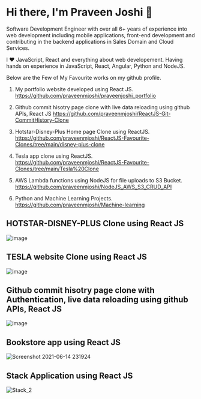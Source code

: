 # Hi there, I'm Praveen Joshi 👋

Software Development Engineer with over all 6+ years of experience into web development including mobile applications, front-end development and contributing in the backend applications in Sales Domain and Cloud Services.

I ❤️ JavaScript, React and everything about web developement. Having hands on experience in JavaScript, React, Angular, Python and NodeJS.

Below are the Few of My Favourite works on my github profile.

1. My portfolio website developed using React JS. <br />
https://github.com/praveenmjoshi/praveenjoshi_portfolio

2. Github commit hisotry page clone with live data reloading using github APIs, React JS
https://github.com/praveenmjoshi/ReactJS-Git-CommitHistory-Clone

3. Hotstar-Disney-Plus Home page Clone using ReactJS. <br />
https://github.com/praveenmjoshi/ReactJS-Favourite-Clones/tree/main/disney-plus-clone

4. Tesla app clone using ReactJS. <br />
https://github.com/praveenmjoshi/ReactJS-Favourite-Clones/tree/main/Tesla%20Clone

5. AWS Lambda functions using NodeJS for file uploads to S3 Bucket.
https://github.com/praveenmjoshi/NodeJS_AWS_S3_CRUD_API

5. Python and Machine Learning Projects. <br />
https://github.com/praveenmjoshi/Machine-learning


## HOTSTAR-DISNEY-PLUS Clone using React JS
![image](https://user-images.githubusercontent.com/18049731/147722758-d9f295f3-8cd0-4a03-910b-19908292289e.png)


## TESLA website Clone using React JS
![image](https://user-images.githubusercontent.com/18049731/146549232-954cb504-e957-4427-8aa0-42257a728fc4.png)

## Github commit hisotry page clone with Authentication, live data reloading using github APIs, React JS
![image](https://user-images.githubusercontent.com/18049731/210070356-7d3dbd3b-2da3-4e8b-84fb-4eddd89407fd.png)


## Bookstore app using React JS
![Screenshot 2021-06-14 231924](https://user-images.githubusercontent.com/18049731/121936391-32a60a00-cd67-11eb-9cd3-cb4f727e7168.png)


## Stack Application using React JS
![Stack_2](https://user-images.githubusercontent.com/18049731/210068769-d85910a0-6084-40df-9b6b-2c11270b176e.png)
